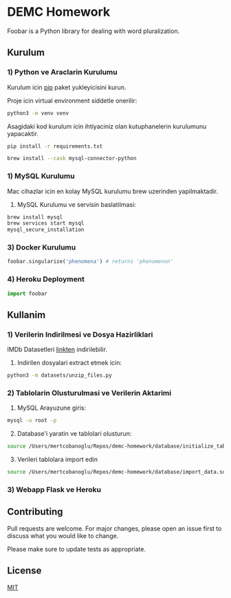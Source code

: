 # DEMC Homework

Foobar is a Python library for dealing with word pluralization.

## Kurulum

### 1) Python ve Araclarin Kurulumu

Kurulum icin [pip](https://pip.pypa.io/en/stable/) paket yukleyicisini kurun.

Proje icin virtual environment siddetle onerilir:

```bash
python3 -m venv venv
```

Asagidaki kod kurulum icin ihtiyaciniz olan kutuphanelerin kurulumunu yapacaktir.

```bash
pip install -r requirements.txt
```

```bash
brew install --cask mysql-connector-python
```

### 1) MySQL Kurulumu

Mac cihazlar icin en kolay MySQL kurulumu brew uzerinden yapilmaktadir.

1. MySQL Kurulumu ve servisin baslatilmasi:

```bash
brew install mysql
brew services start mysql
mysql_secure_installation
```

### 3) Docker Kurulumu

```python
foobar.singularize('phenomena') # returns 'phenomenon'
```

### 4) Heroku Deployment

```python
import foobar

```

## Kullanim

### 1) Verilerin Indirilmesi ve Dosya Hazirliklari

IMDb Datasetleri [linkten](https://datasets.imdbws.com/) indirilebilir.

1. Indirilen dosyalari extract etmek icin:

```bash
python3 -m datasets/unzip_files.py
```

### 2) Tablolarin Olusturulmasi ve Verilerin Aktarimi

1. MySQL Arayuzune giris:

```bash
mysql -u root -p
```

2. Database'i yaratin ve tablolari olusturun:

```bash
source /Users/mertcobanoglu/Repos/demc-homework/database/initialize_tables.sql
```

3. Verileri tablolara import edin

```bash
source /Users/mertcobanoglu/Repos/demc-homework/database/import_data.sql
```

### 3) Webapp Flask ve Heroku

## Contributing

Pull requests are welcome. For major changes, please open an issue first to discuss what you would like to change.

Please make sure to update tests as appropriate.

## License

[MIT](https://choosealicense.com/licenses/mit/)
